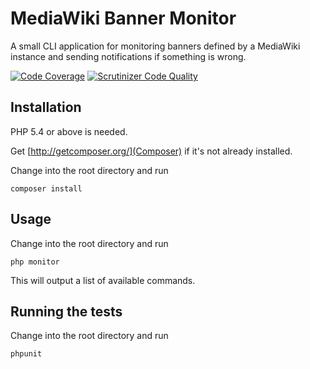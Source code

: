 # MediaWiki Banner Monitor

A small CLI application for monitoring banners defined by a MediaWiki instance and sending
notifications if something is wrong.

[![Code Coverage](https://scrutinizer-ci.com/g/wmde/MediaWikiBannerMonitor/badges/coverage.png?b=master)](https://scrutinizer-ci.com/g/wmde/MediaWikiBannerMonitor/?branch=master)
[![Scrutinizer Code Quality](https://scrutinizer-ci.com/g/wmde/MediaWikiBannerMonitor/badges/quality-score.png?b=master)](https://scrutinizer-ci.com/g/wmde/MediaWikiBannerMonitor/?branch=master)

## Installation

PHP 5.4 or above is needed.

Get [http://getcomposer.org/](Composer) if it's not already installed.

Change into the root directory and run

    composer install

## Usage

Change into the root directory and run

    php monitor

This will output a list of available commands.

## Running the tests

Change into the root directory and run

    phpunit